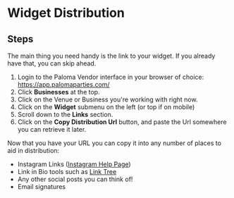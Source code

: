 # Widget Distribution

## Steps

The main thing you need handy is the link to your widget. If you already have that, you can skip ahead.

1. Login to the Paloma Vendor interface in your browser of choice: https://app.palomaparties.com/
1. Click **Businesses** at the top.
1. Click on the Venue or Business you're working with right now.
1. Click on the **Widget** submenu on the left (or top if on mobile)
1. Scroll down to the **Links** section.
1. Click on the **Copy Distribution Url** button, and paste the Url somewhere you can retrieve it later.

Now that you have your URL you can copy it into any number of places to aid in distribution:

- Instagram Links ([Instagram Help Page](https://help.instagram.com/362497417173378))
- Link in Bio tools such as [Link Tree](https://linktr.ee/)
- Any other social posts you can think of!
- Email signatures
